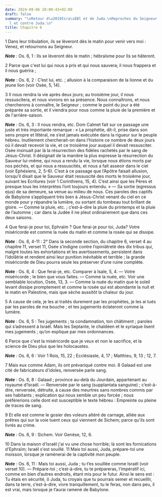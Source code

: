 ```yaml
---
date: 2024-09-06 20:00:43+02:00
draft: false
summary: "\nRetour d\u2019Isra\xEBl et de Juda.\nReproches du Seigneur contre Isra\xEB\
  l et contre Juda.\n"
title: Chapitre 6
---
```





1 Dans leur tribulation, ils se lèveront dès le matin pour venir vers moi : Venez, et retournons au Seigneur.

***Note*** :  Os. 6, 1 : Ils se lèveront dès le matin ; hébraïsme pour Ils se hâteront.

2 Parce que c'est lui qui nous a pris et qui nous sauvera; il nous frappera et il nous guérira ;

***Note*** :  Os. 6, 2 : C’est lui, etc. ; allusion à la comparaison de la lionne et du jeune lion (voir Osée, 5, 14).

3 Il nous rendra la vie après deux jours; au troisième jour, il nous ressuscitera, et nous vivrons en sa présence. Nous connaîtrons, et nous chercherons à connaître, le Seigneur ; comme le point du jour a été préparée sa sortie, et il viendra pour nous comme la pluie de la première et de l'arrière-saison.

***Note*** :  Os. 6, 3 : Il nous rendra, etc. Dom Calmet fait sur ce passage une juste et très importante remarque : « La prophétie, dit-il, prise dans son sens propre et littéral, ne s’est jamais exécutée dans la rigueur sur le peuple hébreu. Inutilement chercherait-on dans l’histoire ce nombre de deux jours où il devait recevoir la vie, et ce troisième jour auquel il devait ressusciter. Osée insinuait par là la résurrection des fidèles rachetés par le sang de Jésus-Christ. Il désignait de la manière la plus expresse la résurrection du Sauveur lui-même, qui nous a rendu la vie, lorsque nous étions morts par nos péchés, et qui nous a ressuscités, et nous a fait asseoir dans le ciel (voir Ephésiens, 2, 5-6). C’est à ce passage que l’Apôtre faisait allusion, lorsqu’il disait que le Sauveur était ressuscité des morts le troisième jour, suivant les Ecritures (voir 1 Corinthiens, 15, 4). C’est ainsi que les Pères et presque tous les interprètes l’ont toujours entendu. » ― Sa sortie (egressus ejus) de sa demeure, sa venue
au milieu de nous. Ces paroles des captifs de Babylone s’appliquent très bien à Jésus-Christ venant du ciel en ce monde pour y répandre la lumière, ou sortant du tombeau tout brillant de gloire. ― Comme la pluie, etc. ; c’est-à-dire la pluie du printemps et la pluie de l’automne ; car dans la Judée il ne pleut ordinairement que dans ces deux saisons.


4 Que ferai-je pour toi, Ephraïm ? Que ferai-je pour toi, Juda? Votre miséricorde est comme la nuée du matin et comme la rosée qui se dissipe.

***Note*** :  Os. 6, 4-11 : 2° Dans la seconde section, du chapitre 6, verset 4 au chapitre 11, verset 11, Osée s’indigne contre l’opiniâtreté des dix tribus qui, malgré toutes les exhortations et les avertissements, persistent dans l’idolâtrie et rendent ainsi leur punition inévitable et terrible ; la grande miséricorde de Dieu pourra seule les préserver d’une ruine complète.

***Note*** :  Os. 6, 4 : Que ferai-je, etc. Comparer à Isaïe, 5, 4. ― Votre miséricorde ; le bien que vous faites. ― Comme la nuée, etc. Voir une semblable locution, Osée, 13, 3. ― Comme la nuée du matin que le soleil levant dissipe promptement et comme la rosée qui est abondante la nuit et le matin en Palestine, mais que sèche aussitôt la chaleur du jour.

5 A cause de cela, je les ai traités durement par les prophètes, je les ai tués par les paroles de ma bouche ; et tes jugements éclateront comme la lumière.

***Note*** :  Os. 6, 5 : Tes jugements ; ta condamnation, ton châtiment ; paroles qui s’adressent à Israël. Mais les Septante, le chaldéen et le syriaque lisent mes jugements ; qu’on explique par mes ordonnances.


6 Parce que c'est la miséricorde que je veux et non le sacrifice, et la science de Dieu plus que les holocaustes.

***Note*** :  Os. 6, 6 : Voir 1 Rois, 15, 22 ; Ecclésiaste, 4, 17 ; Matthieu, 9, 13 ; 12, 7.

7 Mais eux comme Adam, ils ont prévariqué contre moi. 8 Galaad est une cité de fabricateurs d'idoles, renversée parle sang.

***Note*** :  Os. 6, 8 : Galaad ; province au-delà du Jourdain, appartenant au royaume d’Israël. ― Renversée par le sang (supplantata sanguine) ; c’est-à-dire, renversée, détruite, à cause des meurtres sans nombres commis par ses habitants ; explication qui nous semble un peu forcée ; nous préférerions celle dont est susceptible le texte hébreu : Empreinte ou pleine de traces de sang.


9 Et elle est comme le gosier des voleurs altéré de carnage, alliée aux prêtres qui sur la voie tuent ceux qui viennent de Sichem; parce qu'ils sont livrés au crime.

***Note*** :  Os. 6, 9 : Sichem. Voir Genèse, 12, 6.

10 Dans la maison d'Israël j'ai vu une chose horrible; là sont les fornications d'Ephraïm; Israël s'est souillé. 11 Mais toi aussi, Juda, prépare-toi une moisson, lorsque je ramènerai de la captivité mon peuple.

***Note*** :  Os. 6, 11 : Mais toi aussi, Juda ; tu t’es souillée comme Israël (voir verset 10). ― Prépare-toi ; c’est-à-dire, tu te prépareras, l’impératif ici, comme en bien d’autres endroits, étant mis pour le futur. Ainsi le sens est : Tu étais en sécurité, ô Juda, tu croyais que tu pourrais semer et recueillir, dans ta terre, c’est-à-dire, vivre tranquillement, tu le feras, non dans peu, il est vrai, mais lorsque je t’aurai ramené de Babylone.

